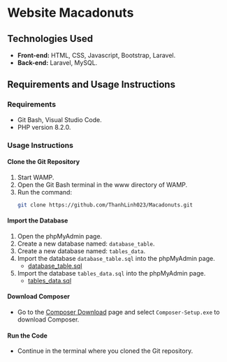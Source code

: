 
# Website Macadonuts

## Technologies Used
- **Front-end:** HTML, CSS, Javascript, Bootstrap, Laravel.
- **Back-end:** Laravel, MySQL.

## Requirements and Usage Instructions

### Requirements
- Git Bash, Visual Studio Code.
- PHP version 8.2.0.

### Usage Instructions

#### Clone the Git Repository
1. Start WAMP.
2. Open the Git Bash terminal in the www directory of WAMP.
3. Run the command:
    ```bash
    git clone https://github.com/ThanhLinh023/Macadonuts.git
    ```

#### Import the Database
1. Open the phpMyAdmin page.
2. Create a new database named: `database_table`.
3. Create a new database named: `tables_data`.
4. Import the database `database_table.sql` into the phpMyAdmin page.
    - [database_table.sql](https://github.com/ThanhLinh023/Macadonuts/blob/master/database/database_table.sql)
5. Import the database `tables_data.sql` into the phpMyAdmin page.
    - [tables_data.sql](https://github.com/ThanhLinh023/Macadonuts/blob/master/database/tables_data.sql)

#### Download Composer
- Go to the [Composer Download](https://getcomposer.org/download/) page and select `Composer-Setup.exe` to download Composer.

#### Run the Code
- Continue in the terminal where you cloned the Git repository.
